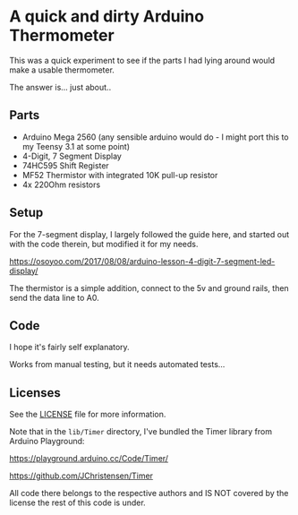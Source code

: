 # A quick and dirty Arduino Thermometer

This was a quick experiment to see if the parts I had lying around would make
a usable thermometer.

The answer is... just about..

## Parts
 * Arduino Mega 2560 (any sensible arduino would do - I might port this to my Teensy 3.1 at some point)
 * 4-Digit, 7 Segment Display
 * 74HC595 Shift Register
 * MF52 Thermistor with integrated 10K pull-up resistor
 * 4x 220Ohm resistors

## Setup
For the 7-segment display, I largely followed the guide here, and started out with the code therein,
but modified it for my needs.

https://osoyoo.com/2017/08/08/arduino-lesson-4-digit-7-segment-led-display/

The thermistor is a simple addition, connect to the 5v and ground rails, then send the data line to A0.

## Code
I hope it's fairly self explanatory.

Works from manual testing, but it needs automated tests...

## Licenses

See the [LICENSE](LICENSE) file for more information.

Note that in the `lib/Timer` directory, I've bundled the Timer library from Arduino Playground:

https://playground.arduino.cc/Code/Timer/

https://github.com/JChristensen/Timer

All code there belongs to the respective authors and IS NOT covered by the license the rest of this code is under.